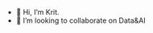 - 👋 Hi, I’m Krit.
- 💞️ I’m looking to collaborate on Data&AI

<!---
kritcs18/kritcs18 is a ✨ special ✨ repository because its `README.md` (this file) appears on your GitHub profile.
You can click the Preview link to take a look at your changes.
--->
